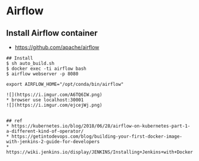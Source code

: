 # Airflow

## Install Airflow container
* https://github.com/apache/airflow
```shell=
## Install 
$ sh auto_build.sh
$ docker exec -ti airflow bash
$ airflow webserver -p 8080
```
```
export AIRFLOW_HOME="/opt/conda/bin/airflow"
```
```
![](https://i.imgur.com/A6TQ6IW.png)
* browser use localhost:30001
![](https://i.imgur.com/ejcejWj.png)


## ref
* https://kubernetes.io/blog/2018/06/28/airflow-on-kubernetes-part-1-a-different-kind-of-operator/
* https://getintodevops.com/blog/building-your-first-docker-image-with-jenkins-2-guide-for-developers
* https://wiki.jenkins.io/display/JENKINS/Installing+Jenkins+with+Docker
